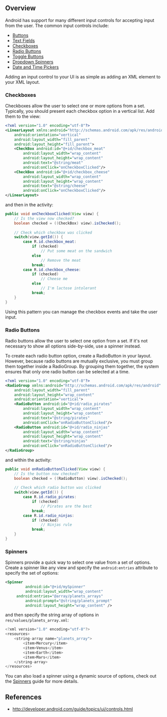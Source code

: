 ## Overview

Android has support for many different input controls for accepting input from the user. The common input controls include:

 * [Buttons](http://developer.android.com/guide/topics/ui/controls/button.html)
 * [Text Fields](http://developer.android.com/guide/topics/ui/controls/text.html)
 * [Checkboxes](http://developer.android.com/guide/topics/ui/controls/checkbox.html)
 * [Radio Buttons](http://developer.android.com/guide/topics/ui/controls/radiobutton.html)
 * [Toggle Buttons](http://developer.android.com/guide/topics/ui/controls/togglebutton.html)
 * [Dropdown Spinners](http://developer.android.com/guide/topics/ui/controls/spinner.html)
 * [Date and Time Pickers](http://developer.android.com/guide/topics/ui/controls/pickers.html)

Adding an input control to your UI is as simple as adding an XML element to your XML layout.

### Checkboxes

Checkboxes allow the user to select one or more options from a set. Typically, you should present each checkbox option in a vertical list. Add them to the view:

```xml
<?xml version="1.0" encoding="utf-8"?>
<LinearLayout xmlns:android="http://schemas.android.com/apk/res/android"
    android:orientation="vertical"
    android:layout_width="fill_parent"
    android:layout_height="fill_parent">
    <CheckBox android:id="@+id/checkbox_meat"
        android:layout_width="wrap_content"
        android:layout_height="wrap_content"
        android:text="@string/meat"
        android:onClick="onCheckboxClicked"/>
    <CheckBox android:id="@+id/checkbox_cheese"
        android:layout_width="wrap_content"
        android:layout_height="wrap_content"
        android:text="@string/cheese"
        android:onClick="onCheckboxClicked"/>
</LinearLayout>
```

and then in the activity:

```java
public void onCheckboxClicked(View view) {
    // Is the view now checked?
    boolean checked = ((CheckBox) view).isChecked();
    
    // Check which checkbox was clicked
    switch(view.getId()) {
        case R.id.checkbox_meat:
            if (checked)
                // Put some meat on the sandwich
            else
                // Remove the meat
            break;
        case R.id.checkbox_cheese:
            if (checked)
                // Cheese me
            else
                // I'm lactose intolerant
            break;
    }
}
```

Using this pattern you can manage the checkbox events and take the user input.

### Radio Buttons

Radio buttons allow the user to select one option from a set. If it's not necessary to show all options side-by-side, use a spinner instead.

To create each radio button option, create a RadioButton in your layout. However, because radio buttons are mutually exclusive, you must group them together inside a RadioGroup. By grouping them together, the system ensures that only one radio button can be selected at a time.

```xml
<?xml version="1.0" encoding="utf-8"?>
<RadioGroup xmlns:android="http://schemas.android.com/apk/res/android"
    android:layout_width="fill_parent"
    android:layout_height="wrap_content"
    android:orientation="vertical">
    <RadioButton android:id="@+id/radio_pirates"
        android:layout_width="wrap_content"
        android:layout_height="wrap_content"
        android:text="@string/pirates"
        android:onClick="onRadioButtonClicked"/>
    <RadioButton android:id="@+id/radio_ninjas"
        android:layout_width="wrap_content"
        android:layout_height="wrap_content"
        android:text="@string/ninjas"
        android:onClick="onRadioButtonClicked"/>
</RadioGroup>
```

and within the activity:

```java
public void onRadioButtonClicked(View view) {
    // Is the button now checked?
    boolean checked = ((RadioButton) view).isChecked();
    
    // Check which radio button was clicked
    switch(view.getId()) {
        case R.id.radio_pirates:
            if (checked)
                // Pirates are the best
            break;
        case R.id.radio_ninjas:
            if (checked)
                // Ninjas rule
            break;
    }
}
```

### Spinners

Spinners provide a quick way to select one value from a set of options. Create a spinner like any view and specify the `android:entries` attribute to specify the set of options:

```xml
<Spinner
         android:id="@+id/mySpinner"
         android:layout_width="wrap_content"
	 android:entries="@array/planets_arrays"
         android:prompt="@string/planets_prompt"
         android:layout_height="wrap_content" />
```

and then specify the string array of options in `res/values/planets_array.xml`:

```java
<?xml version="1.0" encoding="utf-8"?>
<resources>
	<string-array name="planets_array">
		<item>Mercury</item>
		<item>Venus</item>
		<item>Earth</item>
		<item>Mars</item>
	</string-array>
</resources>
```

You can also load a spinner using a dynamic source of options, check out the [Spinners](http://developer.android.com/guide/topics/ui/controls/spinner.html) guide for more details. 

## References

 * <http://developer.android.com/guide/topics/ui/controls.html>